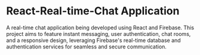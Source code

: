# React-Real-time-Chat Application
 A real-time chat application being developed using React and Firebase. This project aims to feature instant messaging, user authentication, chat rooms, and a responsive design, leveraging Firebase's real-time database and authentication services for seamless and secure communication.
